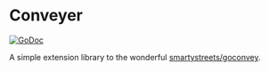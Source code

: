 # Conveyer
[![GoDoc](https://godoc.org/github.com/urbint/conveyer?status.svg)](https://godoc.org/github.com/urbint/conveyer)

A simple extension library to the wonderful [smartystreets/goconvey](https://github.com/smartystreets/goconvey).
